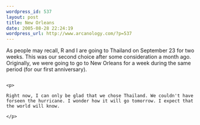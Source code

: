 ```yaml
--- 
wordpress_id: 537
layout: post
title: New Orleans
date: 2005-08-28 22:24:19
wordpress_url: http://www.arcanology.com/?p=537
---
```

<p>
                                                                                                                                                                                                                                                                                                                                                                                                                                                                                                                                                                                                                                                                                                                                                                          As people may recall, R and I are going to Thailand on September 23 for two weeks. This was our second choice after some consideration a month ago. Originally, we were going to go to New Orleans for a week during the same period (for our first anniversary).
                                                                                                                                                                                                                                                                                                                                                                                                                                                                                                                                                                                                                                                                                                                                                                        </p>
                                                                                                                                                                                                                                                                                                                                                                                                                                                                                                                                                                                                                                                                                                                                                                        
                                                                                                                                                                                                                                                                                                                                                                                                                                                                                                                                                                                                                                                                                                                                                                        <p>
                                                                                                                                                                                                                                                                                                                                                                                                                                                                                                                                                                                                                                                                                                                                                                          Right now, I can only be glad that we chose Thailand. We couldn't have forseen the hurricane. I wonder how it will go tomorrow. I expect that the world will know. 
                                                                                                                                                                                                                                                                                                                                                                                                                                                                                                                                                                                                                                                                                                                                                                        </p>